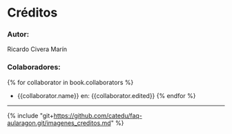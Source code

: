 # Créditos

### Autor:

Ricardo Civera Marín

### Colaboradores:

{% for collaborator in book.collaborators %}
* {{collaborator.name}} en: {{collaborator.edited}}
{% endfor %}

___

{% include "git+https://github.com/catedu/faq-aularagon.git/imagenes_creditos.md" %}
